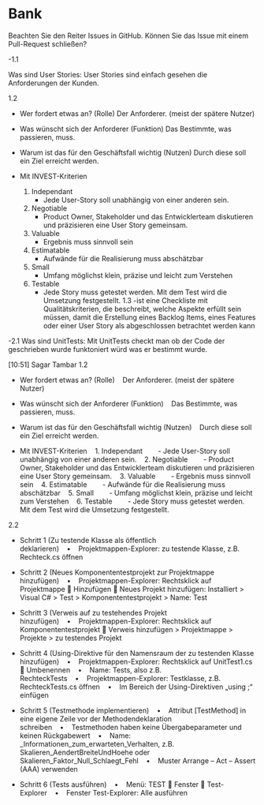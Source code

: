# Bank
Beachten Sie den Reiter Issues in GitHub. Können Sie das Issue mit einem Pull-Request schließen?
 
 -1.1

Was sind User Stories:
User Stories sind einfach gesehen die Anforderungen der Kunden.

1.2
- Wer fordert etwas an? (Rolle)
    Der Anforderer. (meist der spätere Nutzer)
    
- Was wünscht sich der Anforderer (Funktion)
    Das Bestimmte, was passieren, muss.



- Warum ist das für den Geschäftsfall wichtig (Nutzen)
    Durch diese soll ein Ziel erreicht werden.



- Mit INVEST-Kriterien
    1. Independant
        - Jede User-Story soll unabhängig von einer anderen sein.
    2. Negotiable
        - Product Owner, Stakeholder und das Entwicklerteam diskutieren und präzisieren eine User Story gemeinsam.
    3. Valuable
        - Ergebnis muss sinnvoll sein
    4. Estimatable
        - Aufwände für die Realisierung muss abschätzbar
    5. Small
        - Umfang möglichst klein, präzise und leicht zum Verstehen
    6. Testable
        - Jede Story muss getestet werden. Mit dem Test wird die Umsetzung festgestellt.
1.3
-ist eine Checkliste mit Qualitätskriterien, die beschreibt, welche Aspekte erfüllt sein müssen, damit die Erstellung eines Backlog Items,
 eines Features oder einer User Story als abgeschlossen betrachtet werden kann

-2.1 Was sind UnitTests: Mit UnitTests checkt man ob der Code der geschrieben wurde funktoniert würd was er bestimmt wurde.

[10:51] Sagar Tambar
1.2
- Wer fordert etwas an? (Rolle)    Der Anforderer. (meist der spätere Nutzer)    
- Was wünscht sich der Anforderer (Funktion)    Das Bestimmte, was passieren, muss.

- Warum ist das für den Geschäftsfall wichtig (Nutzen)    Durch diese soll ein Ziel erreicht werden.

- Mit INVEST-Kriterien    1. Independant        - Jede User-Story soll unabhängig von einer anderen sein.    2. Negotiable        - Product Owner, Stakeholder und das Entwicklerteam diskutieren und präzisieren eine User Story gemeinsam.    3. Valuable        - Ergebnis muss sinnvoll sein    4. Estimatable        - Aufwände für die Realisierung muss abschätzbar    5. Small        - Umfang möglichst klein, präzise und leicht zum Verstehen    6. Testable        - Jede Story muss getestet werden. Mit dem Test wird die Umsetzung festgestellt.


2.2

- Schritt 1 (Zu testende Klasse als öffentlich deklarieren)    •    Projektmappen-Explorer: zu testende Klasse, z.B. Rechteck.cs öffnen

- Schritt 2 (Neues Komponententestprojekt zur Projektmappe hinzufügen)    •    Projektmappen-Explorer: Rechtsklick auf Projektmappe  Hinzufügen  Neues Projekt hinzufügen: Installiert > Visual C# > Test > Komponententestprojekt > Name: <zu testendes Projekt>Test

- Schritt 3 (Verweis auf zu testehendes Projekt hinzufügen)    •    Projektmappen-Explorer: Rechtsklick auf Komponententestprojekt  Verweis hinzufügen > Projektmappe > Projekte > zu testendes Projekt

- Schritt 4 (Using-Direktive für den Namensraum der zu testenden Klasse hinzufügen)    •    Projektmappen-Explorer: Rechtsklick auf UnitTest1.cs  Umbenennen    •    Name: <zu testende Klasse>Tests, also z.B. RechteckTests    •    Projektmappen-Explorer: Testklasse, z.B. RechteckTests.cs öffnen    •    Im Bereich der Using-Direktiven „using <Namensraum der zu testenden Klasse>;“ einfügen

- Schritt 5 (Testmethode implementieren)    •    Attribut [TestMethod] in eine eigene Zeile vor der Methodendeklaration schreiben    •    Testmethoden haben keine Übergabeparameter und keinen Rückgabewert    •    Name: <zu testende Methode>_Informationen_zum_erwarteten_Verhalten, z.B. Skalieren_AendertBreiteUndHoehe oder Skalieren_Faktor_Null_Schlaegt_Fehl    •    Muster Arrange – Act – Assert (AAA) verwenden

- Schritt 6 (Tests ausführen)    •    Menü: TEST  Fenster  Test-Explorer    •    Fenster Test-Explorer: Alle ausführen

